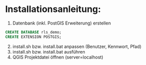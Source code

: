 # Installationsanleitung:
 1. Datenbank (inkl. PostGIS Erweiterung) erstellen
```SQL
CREATE DATABASE rls_demo;
CREATE EXTENSION POSTGIS;
```
 2. install.sh bzw. install.bat anpassen (Benutzer, Kennwort, Pfad)
 3. install.sh bzw. install.bat ausführen
 4. QGIS Projektdatei öffnen (server=localhost)
